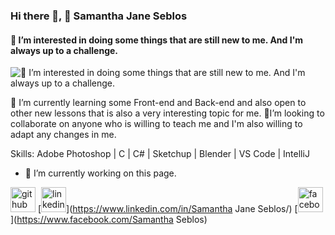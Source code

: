 ### Hi there 👋,  👋  Samantha Jane Seblos
#### 👀 I’m interested in doing some things that are still new to me. And I'm always up to a challenge.
![👀 I’m interested in doing some things that are still new to me. And I'm always up to a challenge.](https://wallpapercave.com/w/wp6390720)

🌱 I’m currently learning some Front-end and Back-end and also open to other new lessons that is also a very interesting topic for me.
💞️I’m looking to collaborate on anyone who is willing to teach me and I'm also willing to adapt any changes in me. 

Skills: Adobe Photoshop | C | C# | Sketchup | Blender | VS Code | IntelliJ

- 🔭 I’m currently working on this page. 


[<img src='https://cdn.jsdelivr.net/npm/simple-icons@3.0.1/icons/github.svg' alt='github' height='40'>](https://github.com/SammyJaneBS)  [<img src='https://cdn.jsdelivr.net/npm/simple-icons@3.0.1/icons/linkedin.svg' alt='linkedin' height='40'>](https://www.linkedin.com/in/Samantha Jane Seblos/)  [<img src='https://cdn.jsdelivr.net/npm/simple-icons@3.0.1/icons/facebook.svg' alt='facebook' height='40'>](https://www.facebook.com/Samantha Seblos)  



